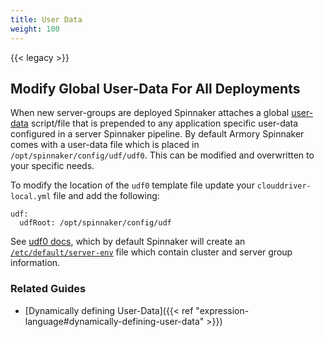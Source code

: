 ```yaml
---
title: User Data
weight: 100
---
```

{{< legacy >}}

## Modify Global User-Data For All Deployments

When new server-groups are deployed Spinnaker attaches a global [user-data](http://docs.aws.amazon.com/AWSEC2/latest/UserGuide/ec2-instance-metadata.html)  script/file that is prepended to any application specific user-data configured in a server Spinnaker pipeline. By default Armory Spinnaker comes with a user-data file which is placed in `/opt/spinnaker/config/udf/udf0`.  This can be modified and overwritten to your specific needs.

To modify the location of the `udf0` template file update your `clouddriver-local.yml` file and add the following:
```
udf:
  udfRoot: /opt/spinnaker/config/udf
```

See [udf0 docs](https://www.spinnaker.io/setup/features/user-data/), which by default Spinnaker will create an [`/etc/default/server-env`](https://kb.armory.io/aws/18-what-is-server-env/) file which contain cluster and server group information.

### Related Guides

- [Dynamically defining User-Data]({{< ref "expression-language#dynamically-defining-user-data" >}})
